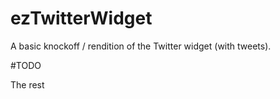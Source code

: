 # ezTwitterWidget

A basic knockoff / rendition of the Twitter widget (with tweets).

#TODO

The rest